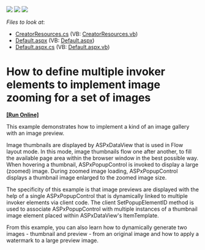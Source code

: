 <!-- default badges list -->
![](https://img.shields.io/endpoint?url=https://codecentral.devexpress.com/api/v1/VersionRange/128564099/12.1.4%2B)
[![](https://img.shields.io/badge/Open_in_DevExpress_Support_Center-FF7200?style=flat-square&logo=DevExpress&logoColor=white)](https://supportcenter.devexpress.com/ticket/details/E4023)
[![](https://img.shields.io/badge/📖_How_to_use_DevExpress_Examples-e9f6fc?style=flat-square)](https://docs.devexpress.com/GeneralInformation/403183)
<!-- default badges end -->
<!-- default file list -->
*Files to look at*:

* [CreatorResources.cs](./CS/WebSite/App_Code/CreatorResources.cs) (VB: [CreatorResources.vb](./VB/WebSite/App_Code/CreatorResources.vb))
* [Default.aspx](./CS/WebSite/Default.aspx) (VB: [Default.aspx](./VB/WebSite/Default.aspx))
* [Default.aspx.cs](./CS/WebSite/Default.aspx.cs) (VB: [Default.aspx.vb](./VB/WebSite/Default.aspx.vb))
<!-- default file list end -->
# How to define multiple invoker elements to implement image zooming for a set of images
<!-- run online -->
**[[Run Online]](https://codecentral.devexpress.com/e4023/)**
<!-- run online end -->


<p>This example demonstrates how to implement a kind of an image gallery with an image preview.</p><p>Image thumbnails are displayed by ASPxDataView that is used in Flow layout mode. In this mode, image thumbnails flow one after another, to fill the available page area within the browser window in the best possible way. When hovering a thumbnail, ASPxPopupControl is invoked to display a large (zoomed) image. During zoomed image loading, ASPxPopupControl displays a thumbnail image enlarged to the zoomed image size.</p><p>The specificity of this example is that image previews are displayed with the help of a single ASPxPopupControl that is dynamically linked to multiple invoker elements via client code. The client SetPopupElementID method is used to associate ASPxPopupControl with multiple instances of a thumbnail image element placed within ASPxDataView's ItemTemplate.</p><p>From this example, you can also learn how to dynamically generate two images - thumbnail and preview - from an original image and how to apply a watermark to a large preview image.</p>

<br/>


